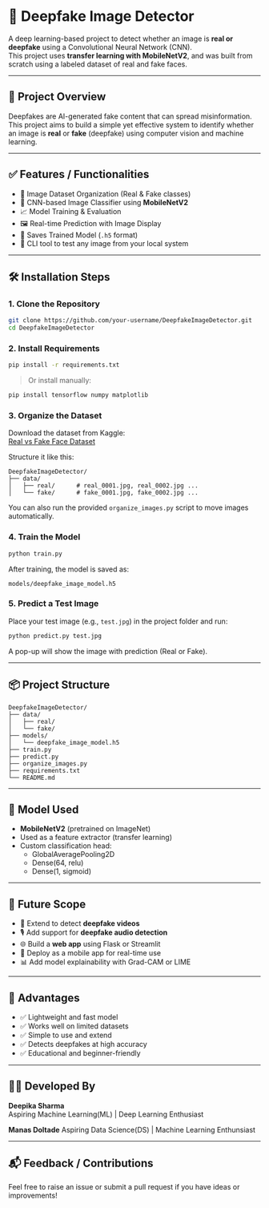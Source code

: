 # 🧠 Deepfake Image Detector

A deep learning-based project to detect whether an image is **real or deepfake** using a Convolutional Neural Network (CNN).  
This project uses **transfer learning with MobileNetV2**, and was built from scratch using a labeled dataset of real and fake faces.

---

## 📌 Project Overview

Deepfakes are AI-generated fake content that can spread misinformation.  
This project aims to build a simple yet effective system to identify whether an image is **real** or **fake** (deepfake) using computer vision and machine learning.

---

## ✅ Features / Functionalities

- 📂 Image Dataset Organization (Real & Fake classes)
- 🧠 CNN-based Image Classifier using **MobileNetV2**
- 📈 Model Training & Evaluation
- 🖼️ Real-time Prediction with Image Display
- 💾 Saves Trained Model (`.h5` format)
- 🧪 CLI tool to test any image from your local system

---

## 🛠️ Installation Steps

### 1. Clone the Repository

```bash
git clone https://github.com/your-username/DeepfakeImageDetector.git
cd DeepfakeImageDetector
```

### 2. Install Requirements

```bash
pip install -r requirements.txt
```

> Or install manually:

```bash
pip install tensorflow numpy matplotlib
```

### 3. Organize the Dataset

Download the dataset from Kaggle:  
[Real vs Fake Face Dataset](https://www.kaggle.com/datasets/xhlulu/140k-real-and-fake-faces)

Structure it like this:

```
DeepfakeImageDetector/
├── data/
│   ├── real/      # real_0001.jpg, real_0002.jpg ...
│   └── fake/      # fake_0001.jpg, fake_0002.jpg ...
```

You can also run the provided `organize_images.py` script to move images automatically.

### 4. Train the Model

```bash
python train.py
```

After training, the model is saved as:

```
models/deepfake_image_model.h5
```

### 5. Predict a Test Image

Place your test image (e.g., `test.jpg`) in the project folder and run:

```bash
python predict.py test.jpg
```

A pop-up will show the image with prediction (Real or Fake).

---

## 📦 Project Structure

```
DeepfakeImageDetector/
├── data/
│   ├── real/
│   └── fake/
├── models/
│   └── deepfake_image_model.h5
├── train.py
├── predict.py
├── organize_images.py
├── requirements.txt
└── README.md
```

---

## 🧠 Model Used

- **MobileNetV2** (pretrained on ImageNet)
- Used as a feature extractor (transfer learning)
- Custom classification head:
  - GlobalAveragePooling2D
  - Dense(64, relu)
  - Dense(1, sigmoid)

---

## 🚀 Future Scope

- 🔄 Extend to detect **deepfake videos**
- 🎙️ Add support for **deepfake audio detection**
- 🌐 Build a **web app** using Flask or Streamlit
- 📱 Deploy as a mobile app for real-time use
- 📊 Add model explainability with Grad-CAM or LIME

---

## 🌟 Advantages

- ✅ Lightweight and fast model
- ✅ Works well on limited datasets
- ✅ Simple to use and extend
- ✅ Detects deepfakes at high accuracy
- ✅ Educational and beginner-friendly

---

## 🧑‍💻 Developed By

**Deepika Sharma**  
Aspiring Machine Learning(ML) | Deep Learning Enthusiast

**Manas Doltade**
Aspiring Data Science(DS) | Machine Learning Enthunsiast

---
## 📬 Feedback / Contributions

Feel free to raise an issue or submit a pull request if you have ideas or improvements!
